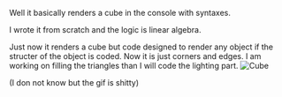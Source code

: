 Well it basically renders a cube in the console with syntaxes.

I wrote it from scratch and the logic is linear algebra.

Just now it renders a cube but code designed to render any object if the structer of the object is coded.
Now it is just corners and edges. I am working on filling the triangles than I will code the lighting part.
![Cube](https://github.com/Ege686/Cube-from-Syntax/assets/64255975/57fb25f2-f1fd-4a2b-9b84-3d8d99284a11)

(I don not know but the gif is shitty)
